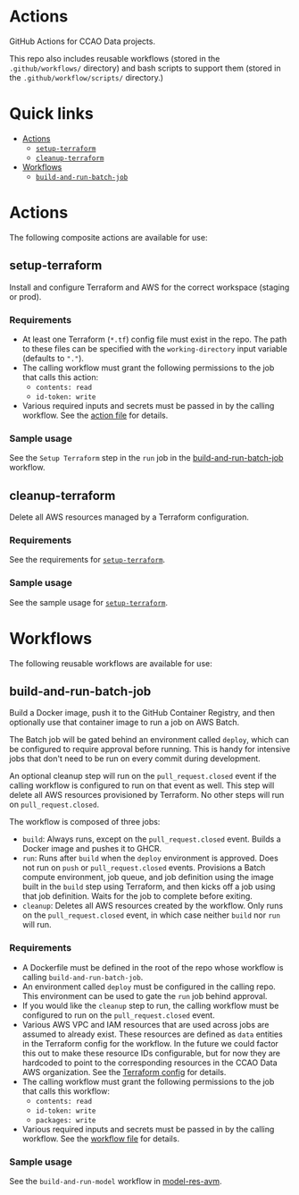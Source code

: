 # Actions

GitHub Actions for CCAO Data projects.

This repo also includes reusable workflows (stored in the `.github/workflows/`
directory) and bash scripts to support them (stored in the
`.github/workflow/scripts/` directory.)

# Quick links

* [Actions](#actions)
  * [`setup-terraform`](#setup-terraform)
  * [`cleanup-terraform`](#cleanup-terraform)
* [Workflows](#workflows)
  * [`build-and-run-batch-job`](#build-and-run-batch-job)

# Actions

The following composite actions are available for use:

## setup-terraform

Install and configure Terraform and AWS for the correct workspace (staging or
prod).

### Requirements

* At least one Terraform (`*.tf`) config file must exist in the repo. The path
  to these files can be specified with the `working-directory` input variable
  (defaults to `"."`).
* The calling workflow must grant the following permissions to the job that
  calls this action:
    * `contents: read`
    * `id-token: write`
* Various required inputs and secrets must be passed in by the calling workflow.
  See the [action file](./setup-terraform/action.yaml) for details.

### Sample usage

See the `Setup Terraform` step in the `run` job in the
[build-and-run-batch-job](./.github/workflows/build-and-run-batch-job.yaml)
workflow.

## cleanup-terraform

Delete all AWS resources managed by a Terraform configuration.

### Requirements

See the requirements for [`setup-terraform`](#setup-terraform).

### Sample usage

See the sample usage for [`setup-terraform`](#setup-terraform).

# Workflows

The following reusable workflows are available for use:

## build-and-run-batch-job

Build a Docker image, push it to the GitHub Container Registry, and then
optionally use that container image to run a job on AWS Batch.

The Batch job will be gated behind an environment called `deploy`, which can
be configured to require approval before running. This is handy for intensive
jobs that don't need to be run on every commit during development.

An optional cleanup step will run on the `pull_request.closed` event if the
calling workflow is configured to run on that event as well. This step will
delete all AWS resources provisioned by Terraform. No other steps will run
on `pull_request.closed`.

The workflow is composed of three jobs:

* `build`: Always runs, except on the `pull_request.closed` event. Builds a
  Docker image and pushes it to GHCR.
* `run`: Runs after `build` when the `deploy` environment is approved. Does not
  run on `push` or `pull_request.closed` events. Provisions a Batch compute
  environment, job queue, and job definition using the image built in the
  `build` step using Terraform, and then kicks off a job using that job
  definition. Waits for the job to complete before exiting.
* `cleanup`: Deletes all AWS resources created by the workflow. Only runs on
  the `pull_request.closed` event, in which case neither `build` nor `run`
  will run.

### Requirements

* A Dockerfile must be defined in the root of the repo whose workflow is
  calling `build-and-run-batch-job`.
* An environment called `deploy` must be configured in the calling repo. This
  environment can be used to gate the `run` job behind approval.
* If you would like the `cleanup` step to run, the calling workflow must be
  configured to run on the `pull_request.closed` event.
* Various AWS VPC and IAM resources that are used across jobs are assumed to
  already exist. These resources are defined as `data` entities in the Terraform
  config for the workflow. In the future we could factor this out to make
  these resource IDs configurable, but for now they are hardcoded to point to
  the corresponding resources in the CCAO Data AWS organization. See the
  [Terraform
  config](./github/workflows/build-and-run-batch-job-terraform/main.tf)
  for details.
* The calling workflow must grant the following permissions to the job
  that calls this workflow:
    * `contents: read`
    * `id-token: write`
    * `packages: write`
* Various required inputs and secrets must be passed in by the calling workflow.
  See the [workflow file](./workflows/build-and-run-batch-job/deploy.yaml) for details.

### Sample usage

See the `build-and-run-model` workflow in
[model-res-avm](https://github.com/ccao-data/model-res-avm/blob/master/.github/workflows/build-and-run-model.yaml).
